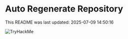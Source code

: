 # Auto Regenerate Repository

This README was last updated: 2025-07-09 14:50:16

 ![TryHackMe](https://tryhackme.com/badge/533634)